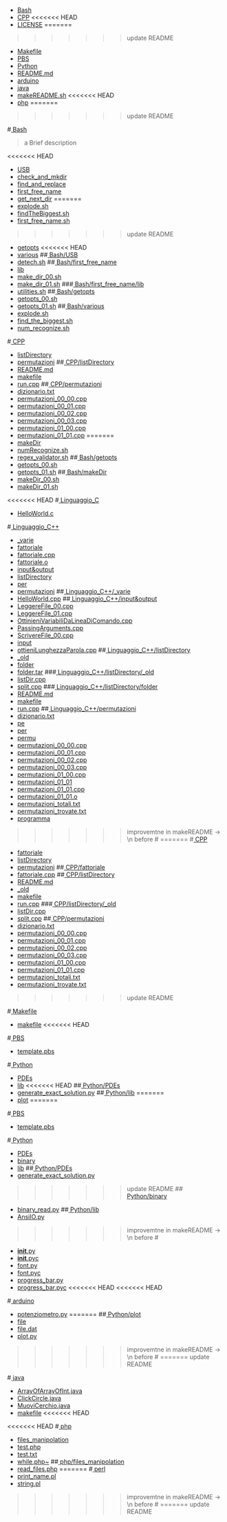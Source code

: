  * [Bash](/Bash)
 * [CPP](/CPP)
<<<<<<< HEAD
 * [LICENSE](/LICENSE)
=======
>>>>>>> update README
 * [Makefile](/Makefile)
 * [PBS](/PBS)
 * [Python](/Python)
 * [README.md](/README.md)
 * [arduino](/arduino)
 * [java](/java)
 * [makeREADME.sh](/makeREADME.sh)
<<<<<<< HEAD
 * [php](/php)
=======

>>>>>>> update README

#[ Bash](./Bash)

 > a Brief description

<<<<<<< HEAD
 * [USB](./Bash/USB)
 * [check_and_mkdir](./Bash/check_and_mkdir)
 * [find_and_replace](./Bash/find_and_replace)
 * [first_free_name](./Bash/first_free_name)
 * [get_next_dir](./Bash/get_next_dir)
=======
 * [explode.sh](./Bash/explode.sh)
 * [findTheBiggest.sh](./Bash/findTheBiggest.sh)
 * [first_free_name.sh](./Bash/first_free_name.sh)
>>>>>>> update README
 * [getopts](./Bash/getopts)
<<<<<<< HEAD
 * [various](./Bash/various)
##[ Bash/USB](./Bash/USB)
 * [detech.sh](./Bash/USB/detech.sh)
##[ Bash/first_free_name](./Bash/first_free_name)
 * [lib](./Bash/first_free_name/lib)
 * [make_dir_00.sh](./Bash/first_free_name/make_dir_00.sh)
 * [make_dir_01.sh](./Bash/first_free_name/make_dir_01.sh)
###[ Bash/first_free_name/lib](./Bash/first_free_name/lib)
 * [utilities.sh](./Bash/first_free_name/lib/utilities.sh)
##[ Bash/getopts](./Bash/getopts)
 * [getopts_00.sh](./Bash/getopts/getopts_00.sh)
 * [getopts_01.sh](./Bash/getopts/getopts_01.sh)
##[ Bash/various](./Bash/various)
 * [explode.sh](./Bash/various/explode.sh)
 * [find_the_biggest.sh](./Bash/various/find_the_biggest.sh)
 * [num_recognize.sh](./Bash/various/num_recognize.sh)


#[ CPP](./CPP)
 * [listDirectory](./CPP/listDirectory)
 * [permutazioni](./CPP/permutazioni)
##[ CPP/listDirectory](./CPP/listDirectory)
 * [README.md](./CPP/listDirectory/README.md)
 * [makefile](./CPP/listDirectory/makefile)
 * [run.cpp](./CPP/listDirectory/run.cpp)
##[ CPP/permutazioni](./CPP/permutazioni)
 * [dizionario.txt](./CPP/permutazioni/dizionario.txt)
 * [permutazioni_00_00.cpp](./CPP/permutazioni/permutazioni_00_00.cpp)
 * [permutazioni_00_01.cpp](./CPP/permutazioni/permutazioni_00_01.cpp)
 * [permutazioni_00_02.cpp](./CPP/permutazioni/permutazioni_00_02.cpp)
 * [permutazioni_00_03.cpp](./CPP/permutazioni/permutazioni_00_03.cpp)
 * [permutazioni_01_00.cpp](./CPP/permutazioni/permutazioni_01_00.cpp)
 * [permutazioni_01_01.cpp](./CPP/permutazioni/permutazioni_01_01.cpp)
=======
 * [makeDir](./Bash/makeDir)
 * [numRecognize.sh](./Bash/numRecognize.sh)
 * [regex_validator.sh](./Bash/regex_validator.sh)
##[ Bash/getopts](./Bash/getopts)
 * [getopts_00.sh](./Bash/getopts/getopts_00.sh)
 * [getopts_01.sh](./Bash/getopts/getopts_01.sh)
##[ Bash/makeDir](./Bash/makeDir)
 * [makeDir_00.sh](./Bash/makeDir/makeDir_00.sh)
 * [makeDir_01.sh](./Bash/makeDir/makeDir_01.sh)


<<<<<<< HEAD
#[ Linguaggio_C](./Linguaggio_C)
 * [HelloWorld.c](./Linguaggio_C/HelloWorld.c)


#[ Linguaggio_C++](./Linguaggio_C++)
 * [_varie](./Linguaggio_C++/_varie)
 * [fattoriale](./Linguaggio_C++/fattoriale)
 * [fattoriale.cpp](./Linguaggio_C++/fattoriale.cpp)
 * [fattoriale.o](./Linguaggio_C++/fattoriale.o)
 * [input&output](./Linguaggio_C++/input&output)
 * [listDirectory](./Linguaggio_C++/listDirectory)
 * [per](./Linguaggio_C++/per)
 * [permutazioni](./Linguaggio_C++/permutazioni)
##[ Linguaggio_C++/_varie](./Linguaggio_C++/_varie)
 * [HelloWorld.cpp](./Linguaggio_C++/_varie/HelloWorld.cpp)
##[ Linguaggio_C++/input&output](./Linguaggio_C++/input&output)
 * [LeggereFile_00.cpp](./Linguaggio_C++/input&output/LeggereFile_00.cpp)
 * [LeggereFile_01.cpp](./Linguaggio_C++/input&output/LeggereFile_01.cpp)
 * [OttinieniVariabiliDaLineaDiComando.cpp](./Linguaggio_C++/input&output/OttinieniVariabiliDaLineaDiComando.cpp)
 * [PassingArguments.cpp](./Linguaggio_C++/input&output/PassingArguments.cpp)
 * [ScrivereFile_00.cpp](./Linguaggio_C++/input&output/ScrivereFile_00.cpp)
 * [input](./Linguaggio_C++/input&output/input)
 * [ottieniLunghezzaParola.cpp](./Linguaggio_C++/input&output/ottieniLunghezzaParola.cpp)
##[ Linguaggio_C++/listDirectory](./Linguaggio_C++/listDirectory)
 * [_old](./Linguaggio_C++/listDirectory/_old)
 * [folder](./Linguaggio_C++/listDirectory/folder)
 * [folder.tar](./Linguaggio_C++/listDirectory/folder.tar)
###[ Linguaggio_C++/listDirectory/_old](./Linguaggio_C++/listDirectory/_old)
 * [listDir.cpp](./Linguaggio_C++/listDirectory/_old/listDir.cpp)
 * [split.cpp](./Linguaggio_C++/listDirectory/_old/split.cpp)
###[ Linguaggio_C++/listDirectory/folder](./Linguaggio_C++/listDirectory/folder)
 * [README.md](./Linguaggio_C++/listDirectory/folder/README.md)
 * [makefile](./Linguaggio_C++/listDirectory/folder/makefile)
 * [run.cpp](./Linguaggio_C++/listDirectory/folder/run.cpp)
##[ Linguaggio_C++/permutazioni](./Linguaggio_C++/permutazioni)
 * [dizionario.txt](./Linguaggio_C++/permutazioni/dizionario.txt)
 * [pe](./Linguaggio_C++/permutazioni/pe)
 * [per](./Linguaggio_C++/permutazioni/per)
 * [permu](./Linguaggio_C++/permutazioni/permu)
 * [permutazioni_00_00.cpp](./Linguaggio_C++/permutazioni/permutazioni_00_00.cpp)
 * [permutazioni_00_01.cpp](./Linguaggio_C++/permutazioni/permutazioni_00_01.cpp)
 * [permutazioni_00_02.cpp](./Linguaggio_C++/permutazioni/permutazioni_00_02.cpp)
 * [permutazioni_00_03.cpp](./Linguaggio_C++/permutazioni/permutazioni_00_03.cpp)
 * [permutazioni_01_00.cpp](./Linguaggio_C++/permutazioni/permutazioni_01_00.cpp)
 * [permutazioni_01_01](./Linguaggio_C++/permutazioni/permutazioni_01_01)
 * [permutazioni_01_01.cpp](./Linguaggio_C++/permutazioni/permutazioni_01_01.cpp)
 * [permutazioni_01_01.o](./Linguaggio_C++/permutazioni/permutazioni_01_01.o)
 * [permutazioni_totali.txt](./Linguaggio_C++/permutazioni/permutazioni_totali.txt)
 * [permutazioni_trovate.txt](./Linguaggio_C++/permutazioni/permutazioni_trovate.txt)
 * [programma](./Linguaggio_C++/permutazioni/programma)
>>>>>>> improvemtne in makeREADME -> \n before #
=======
#[ CPP](./CPP)
 * [fattoriale](./CPP/fattoriale)
 * [listDirectory](./CPP/listDirectory)
 * [permutazioni](./CPP/permutazioni)
##[ CPP/fattoriale](./CPP/fattoriale)
 * [fattoriale.cpp](./CPP/fattoriale/fattoriale.cpp)
##[ CPP/listDirectory](./CPP/listDirectory)
 * [README.md](./CPP/listDirectory/README.md)
 * [_old](./CPP/listDirectory/_old)
 * [makefile](./CPP/listDirectory/makefile)
 * [run.cpp](./CPP/listDirectory/run.cpp)
###[ CPP/listDirectory/_old](./CPP/listDirectory/_old)
 * [listDir.cpp](./CPP/listDirectory/_old/listDir.cpp)
 * [split.cpp](./CPP/listDirectory/_old/split.cpp)
##[ CPP/permutazioni](./CPP/permutazioni)
 * [dizionario.txt](./CPP/permutazioni/dizionario.txt)
 * [permutazioni_00_00.cpp](./CPP/permutazioni/permutazioni_00_00.cpp)
 * [permutazioni_00_01.cpp](./CPP/permutazioni/permutazioni_00_01.cpp)
 * [permutazioni_00_02.cpp](./CPP/permutazioni/permutazioni_00_02.cpp)
 * [permutazioni_00_03.cpp](./CPP/permutazioni/permutazioni_00_03.cpp)
 * [permutazioni_01_00.cpp](./CPP/permutazioni/permutazioni_01_00.cpp)
 * [permutazioni_01_01.cpp](./CPP/permutazioni/permutazioni_01_01.cpp)
 * [permutazioni_totali.txt](./CPP/permutazioni/permutazioni_totali.txt)
 * [permutazioni_trovate.txt](./CPP/permutazioni/permutazioni_trovate.txt)
>>>>>>> update README


#[ Makefile](./Makefile)
 * [makefile](./Makefile/makefile)
<<<<<<< HEAD

#[ PBS](./PBS)
 * [template.pbs](./PBS/template.pbs)

#[ Python](./Python)
 * [PDEs](./Python/PDEs)
 * [lib](./Python/lib)
<<<<<<< HEAD
##[ Python/PDEs](./Python/PDEs)
 * [generate_exact_solution.py](./Python/PDEs/generate_exact_solution.py)
##[ Python/lib](./Python/lib)
=======
 * [plot](./Python/plot)
=======


#[ PBS](./PBS)
 * [template.pbs](./PBS/template.pbs)


#[ Python](./Python)
 * [PDEs](./Python/PDEs)
 * [binary](./Python/binary)
 * [lib](./Python/lib)
##[ Python/PDEs](./Python/PDEs)
 * [generate_exact_solution.py](./Python/PDEs/generate_exact_solution.py)
>>>>>>> update README
##[ Python/binary](./Python/binary)
 * [binary_read.py](./Python/binary/binary_read.py)
##[ Python/lib](./Python/lib)
 * [AnsiIO.py](./Python/lib/AnsiIO.py)
>>>>>>> improvemtne in makeREADME -> \n before #
 * [__init__.py](./Python/lib/__init__.py)
 * [__init__.pyc](./Python/lib/__init__.pyc)
 * [font.py](./Python/lib/font.py)
 * [font.pyc](./Python/lib/font.pyc)
 * [progress_bar.py](./Python/lib/progress_bar.py)
 * [progress_bar.pyc](./Python/lib/progress_bar.pyc)
<<<<<<< HEAD
<<<<<<< HEAD


#[ arduino](./arduino)
 * [potenziometro.py](./arduino/potenziometro.py)
=======
##[ Python/plot](./Python/plot)
 * [file](./Python/plot/file)
 * [file.dat](./Python/plot/file.dat)
 * [plot.py](./Python/plot/plot.py)
>>>>>>> improvemtne in makeREADME -> \n before #
=======
>>>>>>> update README


#[ java](./java)
 * [ArrayOfArrayOfInt.java](./java/ArrayOfArrayOfInt.java)
 * [ClickCircle.java](./java/ClickCircle.java)
 * [MuoviCerchio.java](./java/MuoviCerchio.java)
 * [makefile](./java/makefile)
<<<<<<< HEAD


<<<<<<< HEAD
#[ php](./php)
 * [files_manipolation](./php/files_manipolation)
 * [test.php](./php/test.php)
 * [test.txt](./php/test.txt)
 * [while.php~](./php/while.php~)
##[ php/files_manipolation](./php/files_manipolation)
 * [read_files.php](./php/files_manipolation/read_files.php)
=======
#[ perl](./perl)
 * [print_name.pl](./perl/print_name.pl)
 * [string.pl](./perl/string.pl)
>>>>>>> improvemtne in makeREADME -> \n before #
=======
>>>>>>> update README
